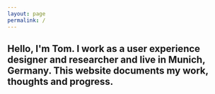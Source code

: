 ```yaml
---
layout: page
permalink: /
---
```


<h2>Hello, I'm Tom. I work as a user experience designer and researcher and live in Munich, Germany. This website documents my work, thoughts and progress.</h2>